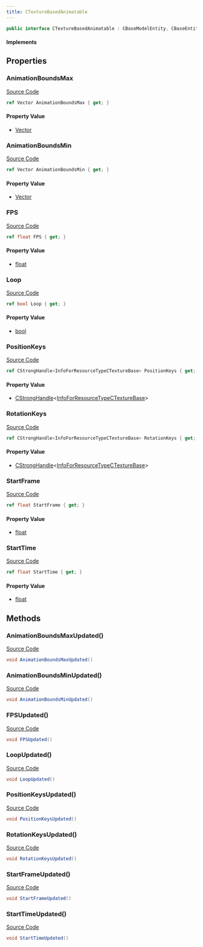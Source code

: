 ```yaml
---
title: CTextureBasedAnimatable
---
```


```csharp
public interface CTextureBasedAnimatable : CBaseModelEntity, CBaseEntity, CEntityInstance, ISchemaClass<CEntityInstance>, ISchemaClass<CBaseEntity>, ISchemaClass<CBaseModelEntity>, ISchemaClass<CTextureBasedAnimatable>, ISchemaField, ISchemaClass, INativeHandle
```

#### Implements

## Properties

### AnimationBoundsMax

[Source Code](https://github.com/swiftly-solution/swiftlys2/blob/main/managed/src/SwiftlyS2.Generated/Schemas/Interfaces/CTextureBasedAnimatable.cs#L27)

```csharp
ref Vector AnimationBoundsMax { get; }
```

#### Property Value

- [Vector](/docs/api/shared/natives/vector)

### AnimationBoundsMin

[Source Code](https://github.com/swiftly-solution/swiftlys2/blob/main/managed/src/SwiftlyS2.Generated/Schemas/Interfaces/CTextureBasedAnimatable.cs#L25)

```csharp
ref Vector AnimationBoundsMin { get; }
```

#### Property Value

- [Vector](/docs/api/shared/natives/vector)

### FPS

[Source Code](https://github.com/swiftly-solution/swiftlys2/blob/main/managed/src/SwiftlyS2.Generated/Schemas/Interfaces/CTextureBasedAnimatable.cs#L19)

```csharp
ref float FPS { get; }
```

#### Property Value

- [float](https://learn.microsoft.com/dotnet/api/system.single)

### Loop

[Source Code](https://github.com/swiftly-solution/swiftlys2/blob/main/managed/src/SwiftlyS2.Generated/Schemas/Interfaces/CTextureBasedAnimatable.cs#L17)

```csharp
ref bool Loop { get; }
```

#### Property Value

- [bool](https://learn.microsoft.com/dotnet/api/system.boolean)

### PositionKeys

[Source Code](https://github.com/swiftly-solution/swiftlys2/blob/main/managed/src/SwiftlyS2.Generated/Schemas/Interfaces/CTextureBasedAnimatable.cs#L21)

```csharp
ref CStrongHandle<InfoForResourceTypeCTextureBase> PositionKeys { get; }
```

#### Property Value

- [CStrongHandle](/docs/api/shared/natives/cstronghandle-1)<[InfoForResourceTypeCTextureBase](/docs/api/shared/schemadefinitions/infoforresourcetypectexturebase)>

### RotationKeys

[Source Code](https://github.com/swiftly-solution/swiftlys2/blob/main/managed/src/SwiftlyS2.Generated/Schemas/Interfaces/CTextureBasedAnimatable.cs#L23)

```csharp
ref CStrongHandle<InfoForResourceTypeCTextureBase> RotationKeys { get; }
```

#### Property Value

- [CStrongHandle](/docs/api/shared/natives/cstronghandle-1)<[InfoForResourceTypeCTextureBase](/docs/api/shared/schemadefinitions/infoforresourcetypectexturebase)>

### StartFrame

[Source Code](https://github.com/swiftly-solution/swiftlys2/blob/main/managed/src/SwiftlyS2.Generated/Schemas/Interfaces/CTextureBasedAnimatable.cs#L31)

```csharp
ref float StartFrame { get; }
```

#### Property Value

- [float](https://learn.microsoft.com/dotnet/api/system.single)

### StartTime

[Source Code](https://github.com/swiftly-solution/swiftlys2/blob/main/managed/src/SwiftlyS2.Generated/Schemas/Interfaces/CTextureBasedAnimatable.cs#L29)

```csharp
ref float StartTime { get; }
```

#### Property Value

- [float](https://learn.microsoft.com/dotnet/api/system.single)

## Methods

### AnimationBoundsMaxUpdated()

[Source Code](https://github.com/swiftly-solution/swiftlys2/blob/main/managed/src/SwiftlyS2.Generated/Schemas/Interfaces/CTextureBasedAnimatable.cs#L38)

```csharp
void AnimationBoundsMaxUpdated()
```

### AnimationBoundsMinUpdated()

[Source Code](https://github.com/swiftly-solution/swiftlys2/blob/main/managed/src/SwiftlyS2.Generated/Schemas/Interfaces/CTextureBasedAnimatable.cs#L37)

```csharp
void AnimationBoundsMinUpdated()
```

### FPSUpdated()

[Source Code](https://github.com/swiftly-solution/swiftlys2/blob/main/managed/src/SwiftlyS2.Generated/Schemas/Interfaces/CTextureBasedAnimatable.cs#L34)

```csharp
void FPSUpdated()
```

### LoopUpdated()

[Source Code](https://github.com/swiftly-solution/swiftlys2/blob/main/managed/src/SwiftlyS2.Generated/Schemas/Interfaces/CTextureBasedAnimatable.cs#L33)

```csharp
void LoopUpdated()
```

### PositionKeysUpdated()

[Source Code](https://github.com/swiftly-solution/swiftlys2/blob/main/managed/src/SwiftlyS2.Generated/Schemas/Interfaces/CTextureBasedAnimatable.cs#L35)

```csharp
void PositionKeysUpdated()
```

### RotationKeysUpdated()

[Source Code](https://github.com/swiftly-solution/swiftlys2/blob/main/managed/src/SwiftlyS2.Generated/Schemas/Interfaces/CTextureBasedAnimatable.cs#L36)

```csharp
void RotationKeysUpdated()
```

### StartFrameUpdated()

[Source Code](https://github.com/swiftly-solution/swiftlys2/blob/main/managed/src/SwiftlyS2.Generated/Schemas/Interfaces/CTextureBasedAnimatable.cs#L40)

```csharp
void StartFrameUpdated()
```

### StartTimeUpdated()

[Source Code](https://github.com/swiftly-solution/swiftlys2/blob/main/managed/src/SwiftlyS2.Generated/Schemas/Interfaces/CTextureBasedAnimatable.cs#L39)

```csharp
void StartTimeUpdated()
```

